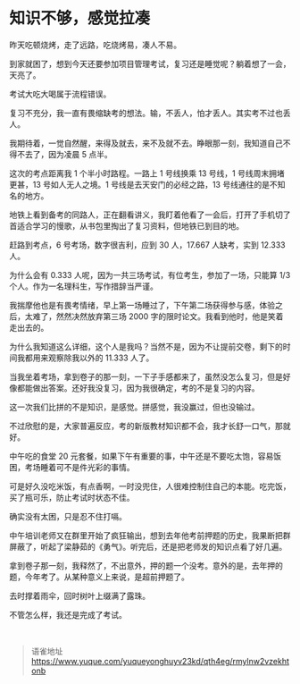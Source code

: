 # 知识不够，感觉拉凑
昨天吃顿烧烤，走了远路，吃烧烤易，凑人不易。

到家就困了，想到今天还要参加项目管理考试，复习还是睡觉呢？躺着想了一会，天亮了。

考试大吃大喝属于流程错误。

复习不充分，我一直有畏缩缺考的想法。输，不丢人，怕才丢人。其实考不过也丢人。

我期待着，一觉自然醒，来得及就去，来不及就不去。睁眼那一刻，我知道自己不得不去了，因为凌晨 5 点半。

这次的考点距离我 1 个半小时路程。一路上 1 号线换乘 13 号线，1 号线周末拥堵更甚，13 号如人无人之境。1 号线是去天安门的必经之路，13 号线通往的是不知名的地方。

地铁上看到备考的同路人，正在翻看讲义，我盯着他看了一会后，打开了手机切了首适合学习的慢歌，从书包里掏出了复习资料，但地铁已到目的地。

赶路到考点，6 号考场，数字很吉利，应到 30 人，17.667 人缺考，实到 12.333 人。

为什么会有 0.333 人呢，因为一共三场考试，有位考生，参加了一场，只能算 1/3 个人。作为一名理科生，写作措辞当严谨。

我揣摩他也是有畏考情绪，早上第一场睡过了，下午第二场获得参与感，体验之后，太难了，然然决然放弃第三场 2000 字的限时论文。我看到他时，他是笑着走出去的。

为什么我知道这么详细，这个人是我吗？当然不是，因为不让提前交卷，剩下的时间我都用来观察除我以外的 11.333 人了。

当我坐着考场，拿到卷子的那一刻，一下子手感都来了，虽然没怎么复习，但是好像都能做出答案。还好我没复习，因为我很确定，考的不是复习的内容。

这一次我们比拼的不是知识，是感觉。拼感觉，我没赢过，但也没输过。

不过欣慰的是，大家普遍反应，考的新版教材知识都不会，我才长舒一口气，那就好。

中午吃的食堂 20 元套餐，如果下午有重要的事，中午还是不要吃太饱，容易饭困，考场睡着可不是件光彩的事情。

可是好久没吃米饭，有点香啊，一时没兜住，人很难控制住自己的本能。吃完饭，买了瓶可乐，防止考试时状态不佳。

确实没有太困，只是忍不住打嗝。

中午培训老师又在群里开始了疯狂输出，想到去年他考前押题的历史，我果断把群屏蔽了，听起了梁静茹的《勇气》。听完后，还是把老师发的知识点看了好几遍。

拿到卷子那一刻，我释然了，不出意外，押的题一个没考。意外的是，去年押的题，今年考了。从某种意义上来说，是超前押题了。

去时撑着雨伞，回时树叶上缀满了露珠。

不管怎么样，我还是完成了考试。

<br>
  
> 语雀地址 https://www.yuque.com/yuqueyonghuyv23kd/qth4eg/rmylnw2vzekhtonb